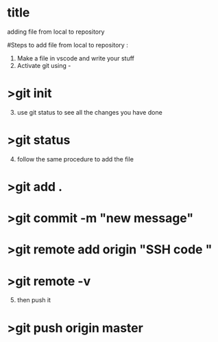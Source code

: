 # title
adding file from local to repository 

#Steps to add file from local to repository : 
1) Make a file in vscode and write your stuff
2) Activate git using - 
# >git init
3) use git status to see all the changes you have done
# >git status
4) follow the same procedure to add the file 
# >git add .
# >git commit -m "new message"
# >git remote add origin "SSH code "
# >git remote -v
5) then push it
# >git push origin master
